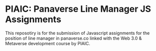 # PIAIC: Panaverse Line Manager JS Assignments
This reposotiry is for the submission of Javascript assignments for the position of line manager in panaverse.co linked with the Web 3.0 & Metaverse development course by PIAIC.
